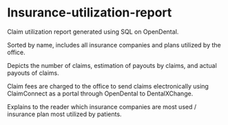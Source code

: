 # Insurance-utilization-report
Claim utilization report generated using SQL on OpenDental. 

Sorted by name, includes all insurance companies and plans utilized by the office. 

Depicts the number of claims, estimation of payouts by claims, and actual payouts of claims. 

Claim fees are charged to the office to send claims electronically using ClaimConnect as a portal through OpenDental to DentalXChange.

Explains to the reader which insurance companies are most used / insurance plan most utilized by patients. 
